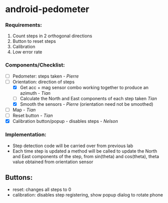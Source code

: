 # android-pedometer

### Requirements:

1. Count steps in 2 orthogonal directions
2. Button to reset steps
3. Calibration
4. Low error rate

### Components/Checklist:

- [ ] Pedometer: steps taken - *Pierre*
- [ ] Orientation: direction of steps
  - [x] Get acc + mag sensor combo working together to produce an azimuth - *Tian*
  - [ ] Calculate the North and East components of each step taken *Tian*
  - [x] Smooth the sensors - *Pierre* (orientation need not be smoothed)
- [ ] Map - *Tian*
- [ ] Reset button - *Tian*
- [x] Calibration button/popup - disables steps - *Nelson*

### Implementation:
- Step detection code will be carried over from previous lab
- Each time step is updated a method will be called to update the North and East components of the step, from sin(theta) and cos(theta), theta value obtained from orientation sensor

## Buttons:
  - reset: changes all steps to 0
  - calibration: disables step registering, show popup dialog to rotate phone
